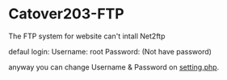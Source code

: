 # Catover203-FTP
The FTP system for website can't intall Net2ftp

defaul login:
Username: root
Password: (Not have password)

anyway you can change Username & Password on [setting.php](incl/setup/setting.php).
